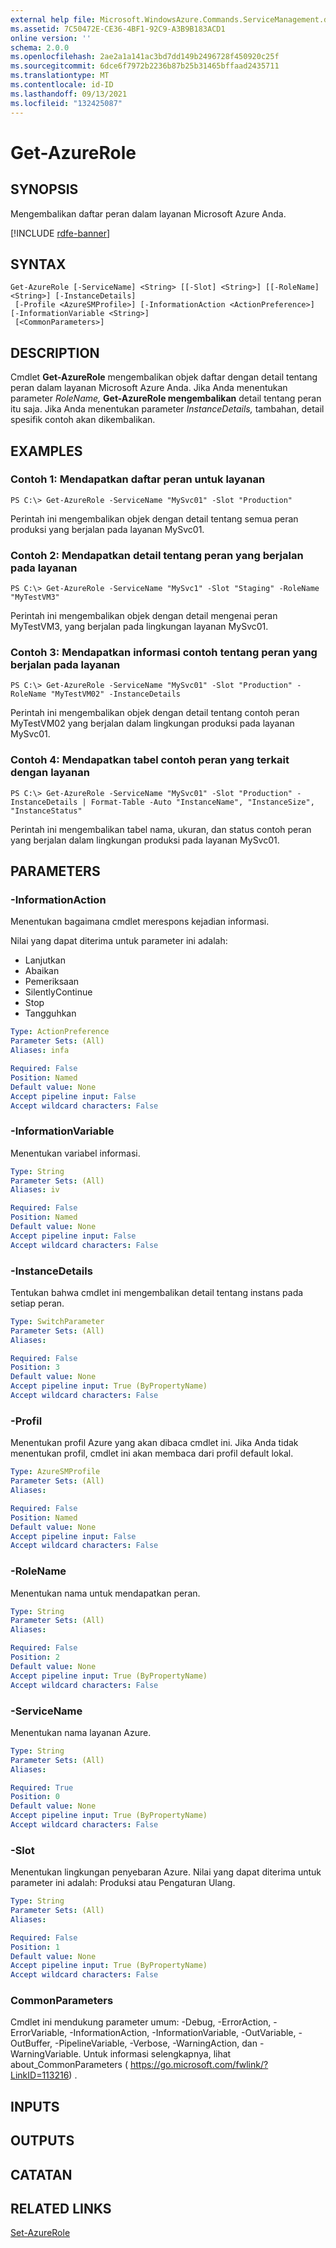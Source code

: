 ```yaml
---
external help file: Microsoft.WindowsAzure.Commands.ServiceManagement.dll-Help.xml
ms.assetid: 7C50472E-CE36-4BF1-92C9-A3B9B183ACD1
online version: ''
schema: 2.0.0
ms.openlocfilehash: 2ae2a1a141ac3bd7dd149b2496728f450920c25f
ms.sourcegitcommit: 6dce6f7972b2236b87b25b31465bffaad2435711
ms.translationtype: MT
ms.contentlocale: id-ID
ms.lasthandoff: 09/13/2021
ms.locfileid: "132425087"
---
```

# Get-AzureRole

## SYNOPSIS
Mengembalikan daftar peran dalam layanan Microsoft Azure Anda.

[!INCLUDE [rdfe-banner](../../includes/rdfe-banner.md)]

## SYNTAX

```
Get-AzureRole [-ServiceName] <String> [[-Slot] <String>] [[-RoleName] <String>] [-InstanceDetails]
 [-Profile <AzureSMProfile>] [-InformationAction <ActionPreference>] [-InformationVariable <String>]
 [<CommonParameters>]
```

## DESCRIPTION
Cmdlet **Get-AzureRole** mengembalikan objek daftar dengan detail tentang peran dalam layanan Microsoft Azure Anda.
Jika Anda menentukan parameter *RoleName,* **Get-AzureRole mengembalikan** detail tentang peran itu saja.
Jika Anda menentukan parameter *InstanceDetails,* tambahan, detail spesifik contoh akan dikembalikan.

## EXAMPLES

### Contoh 1: Mendapatkan daftar peran untuk layanan
```
PS C:\> Get-AzureRole -ServiceName "MySvc01" -Slot "Production"
```

Perintah ini mengembalikan objek dengan detail tentang semua peran produksi yang berjalan pada layanan MySvc01.

### Contoh 2: Mendapatkan detail tentang peran yang berjalan pada layanan
```
PS C:\> Get-AzureRole -ServiceName "MySvc1" -Slot "Staging" -RoleName "MyTestVM3"
```

Perintah ini mengembalikan objek dengan detail mengenai peran MyTestVM3, yang berjalan pada lingkungan layanan MySvc01.

### Contoh 3: Mendapatkan informasi contoh tentang peran yang berjalan pada layanan
```
PS C:\> Get-AzureRole -ServiceName "MySvc01" -Slot "Production" -RoleName "MyTestVM02" -InstanceDetails
```

Perintah ini mengembalikan objek dengan detail tentang contoh peran MyTestVM02 yang berjalan dalam lingkungan produksi pada layanan MySvc01.

### Contoh 4: Mendapatkan tabel contoh peran yang terkait dengan layanan
```
PS C:\> Get-AzureRole -ServiceName "MySvc01" -Slot "Production" -InstanceDetails | Format-Table -Auto "InstanceName", "InstanceSize", "InstanceStatus"
```

Perintah ini mengembalikan tabel nama, ukuran, dan status contoh peran yang berjalan dalam lingkungan produksi pada layanan MySvc01.

## PARAMETERS

### -InformationAction
Menentukan bagaimana cmdlet merespons kejadian informasi.

Nilai yang dapat diterima untuk parameter ini adalah:

- Lanjutkan
- Abaikan
- Pemeriksaan
- SilentlyContinue
- Stop
- Tangguhkan

```yaml
Type: ActionPreference
Parameter Sets: (All)
Aliases: infa

Required: False
Position: Named
Default value: None
Accept pipeline input: False
Accept wildcard characters: False
```

### -InformationVariable
Menentukan variabel informasi.

```yaml
Type: String
Parameter Sets: (All)
Aliases: iv

Required: False
Position: Named
Default value: None
Accept pipeline input: False
Accept wildcard characters: False
```

### -InstanceDetails
Tentukan bahwa cmdlet ini mengembalikan detail tentang instans pada setiap peran.

```yaml
Type: SwitchParameter
Parameter Sets: (All)
Aliases: 

Required: False
Position: 3
Default value: None
Accept pipeline input: True (ByPropertyName)
Accept wildcard characters: False
```

### -Profil
Menentukan profil Azure yang akan dibaca cmdlet ini.
Jika Anda tidak menentukan profil, cmdlet ini akan membaca dari profil default lokal.

```yaml
Type: AzureSMProfile
Parameter Sets: (All)
Aliases: 

Required: False
Position: Named
Default value: None
Accept pipeline input: False
Accept wildcard characters: False
```

### -RoleName
Menentukan nama untuk mendapatkan peran.

```yaml
Type: String
Parameter Sets: (All)
Aliases: 

Required: False
Position: 2
Default value: None
Accept pipeline input: True (ByPropertyName)
Accept wildcard characters: False
```

### -ServiceName
Menentukan nama layanan Azure.

```yaml
Type: String
Parameter Sets: (All)
Aliases: 

Required: True
Position: 0
Default value: None
Accept pipeline input: True (ByPropertyName)
Accept wildcard characters: False
```

### -Slot
Menentukan lingkungan penyebaran Azure.
Nilai yang dapat diterima untuk parameter ini adalah: Produksi atau Pengaturan Ulang.

```yaml
Type: String
Parameter Sets: (All)
Aliases: 

Required: False
Position: 1
Default value: None
Accept pipeline input: True (ByPropertyName)
Accept wildcard characters: False
```

### CommonParameters
Cmdlet ini mendukung parameter umum: -Debug, -ErrorAction, -ErrorVariable, -InformationAction, -InformationVariable, -OutVariable, -OutBuffer, -PipelineVariable, -Verbose, -WarningAction, dan -WarningVariable. Untuk informasi selengkapnya, lihat about_CommonParameters ( https://go.microsoft.com/fwlink/?LinkID=113216) .

## INPUTS

## OUTPUTS

## CATATAN

## RELATED LINKS

[Set-AzureRole](./Set-AzureRole.md)


